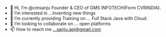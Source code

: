 - 👋 Hi, I’m @cmsanju Founder & CEO of GMS INFOTECH(Form CVRINDIA).
- 👀 I’m interested in ...Inventing new things
- 🌱 I’m currently providing Training on ... Full Stack Java with Cloud.
- 💞️ I’m looking to collaborate on ... open platforms
- 📫 How to reach me ...sanju.apj@gmail.com

<!---
cmsanju/cmsanju is a ✨ special ✨ repository because its `README.md` (this file) appears on your GitHub profile.
You can click the Preview link to take a look at your changes.
--->

